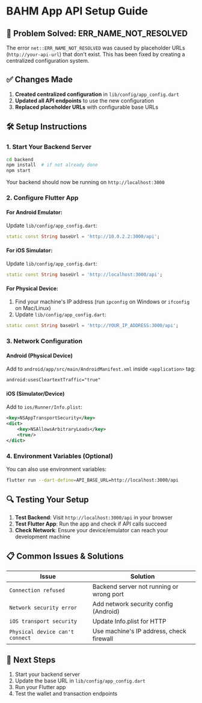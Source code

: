# BAHM App API Setup Guide

## 🚨 Problem Solved: ERR_NAME_NOT_RESOLVED

The error `net::ERR_NAME_NOT_RESOLVED` was caused by placeholder URLs (`http://your-api-url`) that don't exist. This has been fixed by creating a centralized configuration system.

## ✅ Changes Made

1. **Created centralized configuration** in `lib/config/app_config.dart`
2. **Updated all API endpoints** to use the new configuration
3. **Replaced placeholder URLs** with configurable base URLs

## 🛠️ Setup Instructions

### 1. Start Your Backend Server
```bash
cd backend
npm install  # if not already done
npm start
```

Your backend should now be running on `http://localhost:3000`

### 2. Configure Flutter App

#### For Android Emulator:
Update `lib/config/app_config.dart`:
```dart
static const String baseUrl = 'http://10.0.2.2:3000/api';
```

#### For iOS Simulator:
Update `lib/config/app_config.dart`:
```dart
static const String baseUrl = 'http://localhost:3000/api';
```

#### For Physical Device:
1. Find your machine's IP address (run `ipconfig` on Windows or `ifconfig` on Mac/Linux)
2. Update `lib/config/app_config.dart`:
```dart
static const String baseUrl = 'http://YOUR_IP_ADDRESS:3000/api';
```

### 3. Network Configuration

#### Android (Physical Device)
Add to `android/app/src/main/AndroidManifest.xml` inside `<application>` tag:
```xml
android:usesCleartextTraffic="true"
```

#### iOS (Simulator/Device)
Add to `ios/Runner/Info.plist`:
```xml
<key>NSAppTransportSecurity</key>
<dict>
    <key>NSAllowsArbitraryLoads</key>
    <true/>
</dict>
```

### 4. Environment Variables (Optional)
You can also use environment variables:
```bash
flutter run --dart-define=API_BASE_URL=http://localhost:3000/api
```

## 🔍 Testing Your Setup

1. **Test Backend**: Visit `http://localhost:3000/api` in your browser
2. **Test Flutter App**: Run the app and check if API calls succeed
3. **Check Network**: Ensure your device/emulator can reach your development machine

## 📋 Common Issues & Solutions

| Issue | Solution |
|-------|----------|
| `Connection refused` | Backend server not running or wrong port |
| `Network security error` | Add network security config (Android) |
| `iOS transport security` | Update Info.plist for HTTP |
| `Physical device can't connect` | Use machine's IP address, check firewall |

## 🎯 Next Steps

1. Start your backend server
2. Update the base URL in `lib/config/app_config.dart`
3. Run your Flutter app
4. Test the wallet and transaction endpoints
